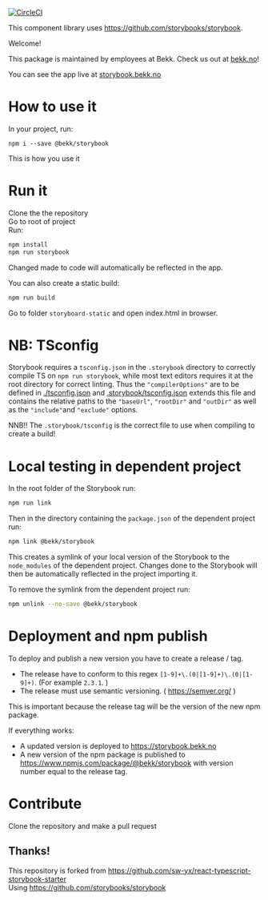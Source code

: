 [![CircleCI](https://circleci.com/gh/bekk/storybook/tree/master.svg?style=svg)](https://circleci.com/gh/bekk/storybook/tree/master)

This component library uses https://github.com/storybooks/storybook.

Welcome!

This package is maintained by employees at Bekk.
Check us out at [bekk.no](https://bekk.no)!

You can see the app live at [storybook.bekk.no](http://storybook.bekk.no)

# How to use it

In your project, run:

```
npm i --save @bekk/storybook
```

This is how you use it

# Run it

Clone the the repository  
Go to root of project  
Run:

```bash
npm install
npm run storybook
```

Changed made to code will automatically be reflected in the app.

You can also create a static build:

```bash
npm run build
```

Go to folder `storyboard-static` and open index.html in browser.

# NB: TSconfig

Storybook requires a `tsconfig.json` in the `.storybook` directory to correctly compile TS on `npm run storybook`, while most text editors requires it at the root directory for correct linting. Thus the `"compilerOptions"` are to be defined in [./tsconfig.json](./tsconfig.json) and [.storybook/tsconfig.json](.storybook/tsconfig.json) extends this file and contains the relative paths to the `"baseUrl"`, `"rootDir"` and `"outDir"` as well as the `"include"`and `"exclude"` options.

NNB!! The `.storybook/tsconfig` is the correct file to use when compiling to create a build!

# Local testing in dependent project

In the root folder of the Storybook run:

```bash
npm run link
```

Then in the directory containing the `package.json` of the dependent project run:

```bash
npm link @bekk/storybook
```

This creates a symlink of your local version of the Storybook to the `node_modules` of the dependent project. Changes done to the Storybook will then be automatically reflected in the project importing it.

To remove the symlink from the dependent project run:

```bash
npm unlink --no-save @bekk/storybook
```

# Deployment and npm publish

To deploy and publish a new version you have to create a release / tag.

- The release have to conform to this regex `[1-9]+\.(0|[1-9]+)\.(0|[1-9]+)`. (For example `2.3.1`.
  )
- The release must use semantic versioning. ( https://semver.org/ )

This is important because the release tag will be the version of the new npm package.

If everything works:

- A updated version is deployed to https://storybook.bekk.no
- A new version of the npm package is published to https://www.npmjs.com/package/@bekk/storybook with version number equal to the release tag.

# Contribute

Clone the repository and make a pull request

## Thanks!

This repository is forked from https://github.com/sw-yx/react-typescript-storybook-starter  
Using https://github.com/storybooks/storybook
